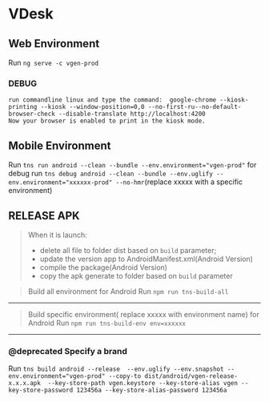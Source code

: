 # VDesk

## Web Environment

Run `ng serve -c vgen-prod`
### DEBUG
    run commandline linux and type the command:  google-chrome --kiosk-printing --kiosk --window-position=0,0 --no-first-ru--no-default-browser-check --disable-translate http://localhost:4200
    Now your browser is enabled to print in the kiosk mode.
    
    
## Mobile Environment
Run `tns run android --clean --bundle --env.environment="vgen-prod"`
for debug run `tns debug android --clean --bundle --env.uglify --env.environment="xxxxxx-prod" --no-hmr`(replace xxxxx with a specific environment)

## RELEASE APK
> When it is launch:
> - delete all file to folder dist based on `build` parameter;
> - update the version app to AndroidManifest.xml(Android Version)
> - compile the package(Android Version) 
> - copy the apk generate to folder based on `build` parameter

> Build all environment for Android
  Run `npm run tns-build-all`
---------------------------------------------------------------------------------
> Build specific environment( replace xxxxx with environment name) for Android
  Run `npm run tns-build-env env=xxxxxx`
---------------------------------------------------------------------------------

### @deprecated Specify a brand 
Run `tns build android --release  --env.uglify --env.snapshot --env.environment="vgen-prod" --copy-to dist/android/vgen-release-x.x.x.apk  --key-store-path vgen.keystore --key-store-alias vgen --key-store-password 123456a --key-store-alias-password 123456a`
